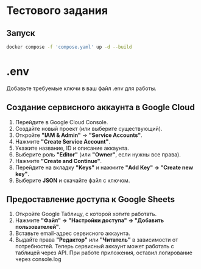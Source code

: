 # Тестового задания

## Запуск
```bash
docker compose -f 'compose.yaml' up -d --build
```
# .env
Добавьте требуемые ключи в ваш файл .env для работы.

## Создание сервисного аккаунта в Google Cloud

1. Перейдите в Google Cloud Console.
2. Создайте новый проект (или выберите существующий).
3. Откройте **"IAM & Admin"** → **"Service Accounts"**.
4. Нажмите **"Create Service Account"**.
5. Укажите название, ID и описание аккаунта.
6. Выберите роль **"Editor"** (или **"Owner"**, если нужны все права).
7. Нажмите **"Create and Continue"**.
8. Перейдите на вкладку **"Keys"** и нажмите **"Add Key" → "Create new key"**.
9. Выберите **JSON** и скачайте файл с ключом.
## Предоставление доступа к Google Sheets

1. Откройте Google Таблицу, с которой хотите работать.
2. Нажмите **"Файл" → "Настройки доступа" → "Добавить пользователей"**.
3. Вставьте email-адрес сервисного аккаунта.
4. Выдайте права **"Редактор"** или **"Читатель"** в зависимости от потребностей.
Теперь сервисный аккаунт может работать с таблицей через API.
При работе приложения, оставил логирование через console.log
